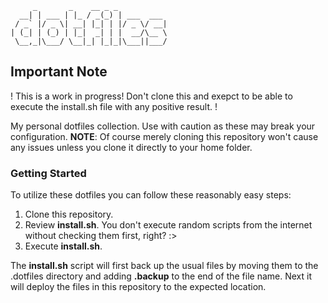          _       _    __ _ _
      __| | ___ | |_ / _(_) | ___  ___
     / _` |/ _ \| __| |_| | |/ _ \/ __|
    | (_| | (_) | |_|  _| | |  __/\__ \
     \__,_|\___/ \__|_| |_|_|\___||___/

## Important Note
! This is a work in progress!  Don't clone this and exepct to be able to execute the install.sh file with any positive result. !

My personal dotfiles collection.  Use with caution as these may break your configuration. **NOTE**: Of course merely cloning this repository won't cause any issues unless you clone it directly to your home folder.

### Getting Started
To utilize these dotfiles you can follow these reasonably easy steps:
 1. Clone this repository. 
 2. Review **install.sh**. You don't execute random scripts from the internet without checking them first, right? :>
 3. Execute **install.sh**.
 
 The **install.sh** script will first back up the usual files by moving them to the .dotfiles directory and adding **.backup** to the end of the file name.  Next it will deploy the files in this repository to the expected location.

